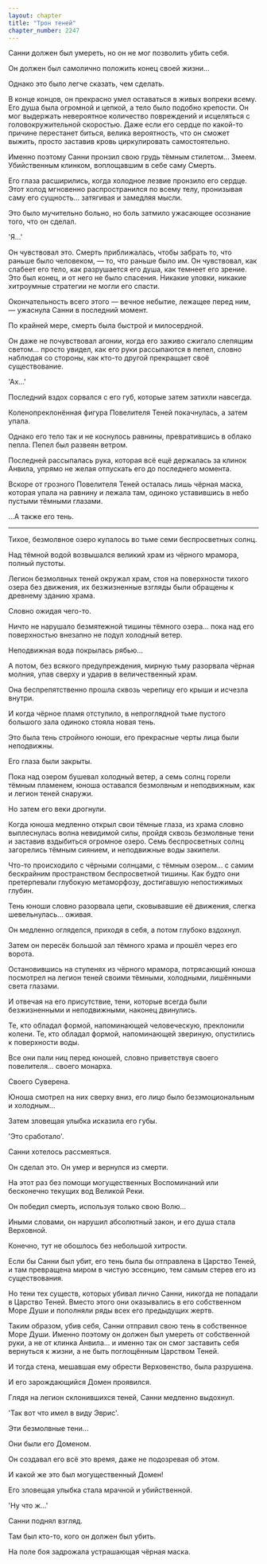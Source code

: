 ```yaml
---
layout: chapter
title: "Трон теней"
chapter_number: 2247
---
```




Санни должен был умереть, но он не мог позволить убить себя.

Он должен был самолично положить конец своей жизни...

Однако это было легче сказать, чем сделать.

В конце концов, он прекрасно умел оставаться в живых вопреки всему. Его душа была огромной и цепкой, а тело было подобно крепости. Он мог выдержать невероятное количество повреждений и исцеляться с головокружительной скоростью. Даже если его сердце по какой-то причине перестанет биться, велика вероятность, что он сможет выжить, просто заставив кровь циркулировать самостоятельно.

Именно поэтому Санни пронзил свою грудь тёмным стилетом... Змеем. Убийственным клинком, воплощавшим в себе саму Смерть.

Его глаза расширились, когда холодное лезвие пронзило его сердце. Этот холод мгновенно распространился по всему телу, пронизывая саму его сущность... затягивая и замедляя мысли.

Это было мучительно больно, но боль затмило ужасающее осознание того, что он сделал.

'Я...'

Он чувствовал это. Смерть приближалась, чтобы забрать то, что раньше было человеком, — то, что раньше было им. Он чувствовал, как слабеет его тело, как разрушается его душа, как темнеет его зрение. Это был конец, и от него не было спасения. Никакие уловки, никакие хитроумные стратегии не могли его спасти.

Окончательность всего этого — вечное небытие, лежащее перед ним, — ужаснула Санни в последний момент.

По крайней мере, смерть была быстрой и милосердной.

Он даже не почувствовал агонии, когда его заживо сжигало слепящим светом... просто увидел, как его руки рассыпаются в пепел, словно наблюдая со стороны, как кто-то другой прекращает своё существование.

'Ах...'

Последний вздох сорвался с его губ, которые затем затихли навсегда.

Коленопреклонённая фигура Повелителя Теней покачнулась, а затем упала.

Однако его тело так и не коснулось равнины, превратившись в облако пепла. Пепел был развеян ветром.

Последней рассыпалась рука, которая всё ещё держалась за клинок Анвила, упрямо не желая отпускать его до последнего момента.

Вскоре от грозного Повелителя Теней осталась лишь чёрная маска, которая упала на равнину и лежала там, одиноко уставившись в небо пустыми тёмными глазами.

...А также его тень.

***

Тихое, безмолвное озеро купалось во тьме семи беспросветных солнц.

Над тёмной водой возвышался великий храм из чёрного мрамора, полный пустоты.

Легион безмолвных теней окружал храм, стоя на поверхности тихого озера без движения, их безжизненные взгляды были обращены к древнему зданию храма.

Словно ожидая чего-то.

Ничто не нарушало безмятежной тишины тёмного озера... пока над его поверхностью внезапно не подул холодный ветер.

Неподвижная вода покрылась рябью...

А потом, без всякого предупреждения, мирную тьму разорвала чёрная молния, упав сверху и ударив в величественный храм.

Она беспрепятственно прошла сквозь черепицу его крыши и исчезла внутри.

И когда чёрное пламя отступило, в непроглядной тьме пустого большого зала одиноко стояла новая тень.

Это была тень стройного юноши, его прекрасные черты лица были неподвижны.

Его глаза были закрыты.

Пока над озером бушевал холодный ветер, а семь солнц горели тёмным пламенем, юноша оставался безмолвным и неподвижным, как и легион теней снаружи.

Но затем его веки дрогнули.

Когда юноша медленно открыл свои тёмные глаза, из храма словно выплеснулась волна невидимой силы, пройдя сквозь безмолвные тени и заставив вздыбиться огромное озеро. Семь беспросветных солнц загорелись тёмным сиянием, и неподвижные воды закипели.

Что-то происходило с чёрными солнцами, с тёмным озером... с самим бескрайним пространством беспросветной тишины. Как будто они претерпевали глубокую метаморфозу, достигавшую непостижимых глубин.

Тень юноши словно разорвала цепи, сковывавшие её движения, слегка шевельнулась... оживая.

Он медленно огляделся, приходя в себя, а потом глубоко вздохнул.

Затем он пересёк большой зал тёмного храма и прошёл через его ворота.

Остановившись на ступенях из чёрного мрамора, потрясающий юноша посмотрел на легион теней своими тёмными, холодными, лишёнными света глазами.

И отвечая на его присутствие, тени, которые всегда были безжизненными и неподвижными, наконец двинулись.

Те, кто обладал формой, напоминающей человеческую, преклонили колени. Те, кто обладал формой, напоминающей звериную, опустились к поверхности воды.

Все они пали ниц перед юношей, словно приветствуя своего повелителя... своего монарха.

Своего Суверена.

Юноша смотрел на них сверху вниз, его лицо было безэмоциональным и холодным...

Затем зловещая улыбка исказила его губы.

'Это сработало'.

Санни хотелось рассмеяться.

Он сделал это. Он умер и вернулся из смерти.

На этот раз без помощи могущественных Воспоминаний или бесконечно текущих вод Великой Реки.

Он победил смерть, используя только свою Волю...

Иными словами, он нарушил абсолютный закон, и его душа стала Верховной.

Конечно, тут не обошлось без небольшой хитрости.

Если бы Санни был убит, его тень была бы отправлена в Царство Теней, и там превращена миром в чистую эссенцию, тем самым стерев его из существования.

Но тени тех существ, которых убивал лично Санни, никогда не попадали в Царство Теней. Вместо этого они оказывались в его собственном Море Души и пополняли ряды всех его предыдущих жертв.

Таким образом, убив себя, Санни отправил свою тень в собственное Море Души. Именно поэтому он должен был умереть от собственной руки, а не от клинка Анвила... и именно так он смог заставить себя вернуться к жизни, а не быть поглощённым Царством Теней.

И тогда стена, мешавшая ему обрести Верховенство, была разрушена.

И его зарождающийся Домен проявился.

Глядя на легион склонившихся теней, Санни медленно выдохнул.

'Так вот что имел в виду Эврис'.

Эти безмолвные тени...

Они были его Доменом.

Он создавал его всё это время, даже не подозревая об этом.

И какой же это был могущественный Домен!

Его зловещая улыбка стала мрачной и убийственной.

'Ну что ж...'

Санни поднял взгляд.

Там был кто-то, кого он должен был убить.

На поле боя задрожала устрашающая чёрная маска.

